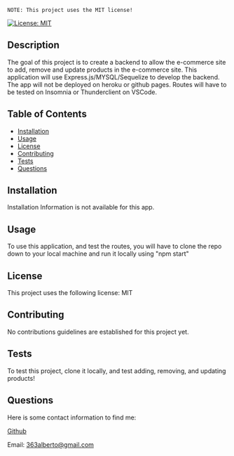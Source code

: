 
    NOTE: This project uses the MIT license!
[![License: MIT](https://img.shields.io/badge/License-MIT-yellow.svg)](https://opensource.org/licenses/MIT)
## Description
The goal of this project is to create a backend to allow the e-commerce site to add, remove and update products in the e-commerce site. This application will use Express.js/MYSQL/Sequelize to develop the backend. The app will not be deployed on heroku or github pages. Routes will have to be tested on Insomnia or Thunderclient on VSCode. 
## Table of Contents
- [Installation](#installation)
- [Usage](#usage)
- [License](#license)
- [Contributing](#contributing)
- [Tests](#tests)
- [Questions](#questions)
## Installation
Installation Information is not available for this app. 
## Usage
To use this application, and test the routes, you will have to clone the repo down to your local machine and run it locally using "npm start"
## License
This project uses the following license: 
MIT
## Contributing
No contributions guidelines are established for this project yet. 
## Tests 
To test this project, clone it locally, and test adding, removing, and updating products! 
## Questions
Here is some contact information to find me: 

[Github](https://www.github.com/Albertojl3)

Email: 363alberto@gmail.com